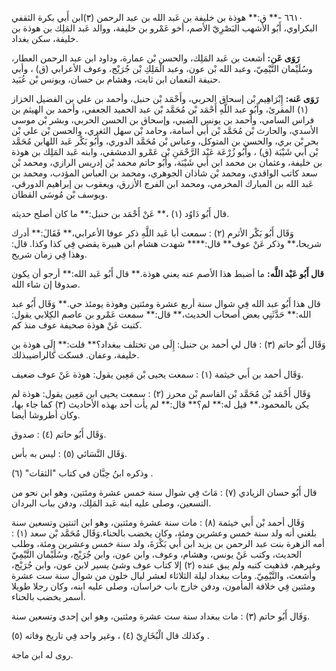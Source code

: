 ٦٦١٠ -** ق:** هوذة بن خليفة بن عَبد الله بن عبد الرحمن (٣)ابن أَبي بكرة الثقفي البكراوي، أَبُو الأشهب البَصْرِيّ الأصم، أخو عَمْرو بن خليفة، ووالد عَبد المَلِك بن هوذة بن خليفة، سكن بغداد.

**رَوَى عَن:** أشعث بن عَبد المَلِك، والحسن بْن عمارة، وداود ابن عبد الرحمن العطار، وسُلَيْمان التَّيْمِيّ، وعبد الله بْن عون، وعبد الْمَلِكِ بْن جُرَيْج، وعوف الأعرابي (ق) ، وأبي حنيفة النعمان ابن ثابت، وهشام بن حسان، ويونس بْن عُبَيد.

**رَوَى عَنه:** إِبْرَاهِيم بْن إسحاق الحربي، وأَحْمَد بْن حنبل، وأحمد بن علي بن الفضيل الخزاز (١) المقرئ، وأَبُو عبد اللَّهِ أَحْمَد بْن مُحَمَّد بْن عبد الحميد الجعفي، وأحمد بن الهيثم بن فراس السامي، وأحمد بن يونس الضبي، وإسحاق بن الحسن الحربي، وبشر بْن موسى الأسدي، والحارث بْن مُحَمَّد بْن أَبي أسامة، وحامد بْن سهل الثغري، والحسن بْن علي بْن بحر بْن بري، والحسن بن المتوكل، وعباس بْن مُحَمَّد الدوري، وأَبُو بَكْر عَبد اللهابن مُحَمَّد بْن أَبي شَيْبَة (ق) ، وأَبُو زُرْعَة عَبْد الرَّحْمَنِ بْن عَمْرو الدمشقي، وابنه عَبد المَلِك بن هوذة بن خليفة، وعثمان بن محمد ابن أَبي شَيْبَة، وأَبُو حاتم محمد بْن إدريس الرازي، ومحمد بْن سعد كاتب الواقدي، ومحمد بْن شاذان الجوهري، ومحمد بن العباس المؤدب، ومحمد بن عَبد الله بن المبارك المخرمي، ومحمد ابن الفرج الأزرق، ويعقوب بن إبراهيم الدورقي، ويوسف بْن مُوسَى القطان.

قال أَبُو دَاوُد (١) ،** عَنْ أَحْمَد بن حنبل:** ما كان أصلح حديثه.

وَقَال أَبُو بَكْر الأثرم (٢) : سمعت أبا عَبد اللَّهِ ذكر عوفا الأعرابي،** فَقَالَ:** أدرك شريحا،** وذكر عَنْ عوف** قال:**** شهدت هشام ابن هبيرة يقضي فِي كذا وكذا. قال: وهذا فِي زمان شريح.

**قال أَبُو عَبْد اللَّه:** ما أضبط هذا الأصم عنه يعني هوذة.** قال أَبُو عَبد الله:** أرجو أن يكون صدوقا إن شاء الله.

قال هذا أَبُو عبد الله فِي شوال سنة أربع عشرة ومئتين وهوذة يومئذ حي.** وَقَال أَبُو عبد الله:** حَدَّثَنِي بعض أصحاب الحديث،** قال:** سمعت عَمْرو بن عاصم الكِلابي يقول: كتبت عَنْ هوذة صحيفة عوف منذ كم.

وَقَال أَبُو حاتم (٣) : قال لي أحمد بن حنبل: إِلَى من تختلف ببغداد؟** قلت:** إِلَى هوذة بن خليفة، وعفان. فسكت كالراضيبذلك.

وَقَال أحمد بن أَبي خيثمة (١) : سمعت يحيى بْن مَعِين يقول: هوذة عَنْ عوف ضعيف.

وَقَال أَحْمَد بْن مُحَمَّد بْن القاسم بْن محرز (٢) : سمعت يحيى ابن مَعِين يقول: هوذة لم يكن بالمحمود.** قيل له:** لم؟** قال:** لم يأت أحد بهذه الأحاديث (٣) كما جاء بها، وكان أطروشا أيضا.

وَقَال أَبُو حاتم (٤) : صدوق.

وَقَال النَّسَائي (٥) : ليس به بأس.

وذكره ابنُ حِبَّان في كتاب "الثقات" (٦) .

قال أَبُو حسان الزيادي (٧) : مَاتَ فِي شوال سنة خمس عشرة ومئتين، وهو ابن نحو من التسعين، وصلى عليه ابنه عَبد المَلِك، ودفن بباب البردان.

وَقَال أحمد بْن أَبي خيثمة (٨) : مات سنة عشرة ومئتين، وهو ابن اثنتين وتسعين سنة بلغني أنه ولد سنة خمس وعشرين ومئة، وكان يخضب بالحناء.وَقَال مُحَمَّد بْن سعد (١) : أمه الزهرة بنت عبد الرحمن بن يزيد ابن أَبي بَكْرَةَ، ولد سنة خمس وعشرين ومئة، وطلب الحديث، وكتب عَنْ يونس، وهشام، وعوف، وابن عون، وابن جُرَيْج، وسُلَيْمان التَّيْمِيّ وغيرهم، فذهبت كتبه ولم يبق عنده (٢) إلا كتاب عوف وشئ يسير لابن عون، وابن جُرَيْج، وأشعث، والتَّيْمِيّ. ومات ببغداد ليلة الثلاثاء لعشر ليال خلون من شوال سنة ست عشرة ومئتين فِي خلافة المأمون، ودفن خارج باب خراسان، وصلى عليه ابنه، وكان رجلا طويلا أسمر يخضب بالحناء.

وَقَال أَبُو حاتم (٣) : مات ببغداد سنة ست عشرة ومئتين، وهو ابن إحدى وتسعين سنة.

وكذلك قال الْبُخَارِيّ (٤) ، وغير واحد فِي تاريخ وفاته (٥) .

روى له ابن ماجة.
